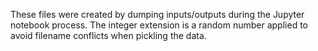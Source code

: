 These files were created by dumping inputs/outputs during the Jupyter notebook process. The integer extension is a random number applied to avoid filename conflicts when pickling the data.
